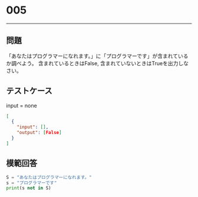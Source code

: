 # 005

---

## 問題

「あなたはプログラマーになれます。」に「プログラマーです」が含まれているか調べよう。
含まれているときはFalse, 含まれていないときはTrueを出力しなさい。

## テストケース

input = none

```json
[
  {
    "input": [],
    "output": [False]
  }
]
```

## 模範回答

```python
S = "あなたはプログラマーになれます。"
s = "プログラマーです"
print(s not in S)
```
